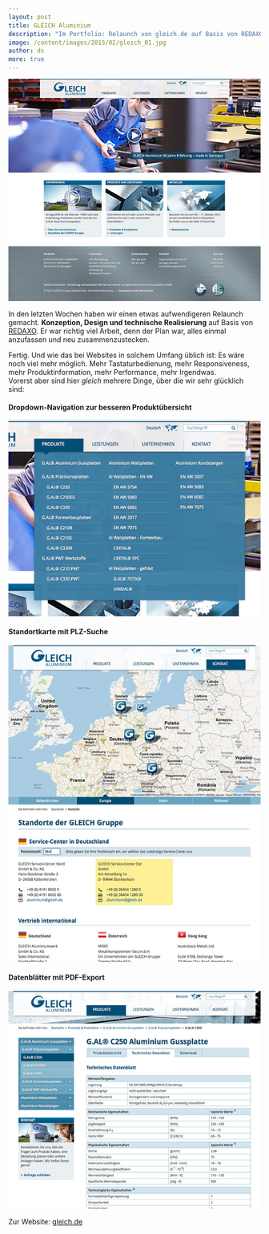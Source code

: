 ```yaml
---
layout: post
title: GLEICH Aluminium
description: "Im Portfolio: Relaunch von gleich.de auf Basis von REDAXO CMS mit allem Pipapo und Zipp und Zapp."
image: /content/images/2015/02/gleich_01.jpg
author: ds
more: true
---
```


![Screenshot 1](/content/images/2015/02/gleich_01.jpg)

In den letzten Wochen haben wir einen etwas aufwendigeren Relaunch gemacht. **Konzeption, Design und technische Realisierung** auf Basis von [REDAXO](http://redaxo.org). Er war richtig viel Arbeit, denn der Plan war, alles einmal anzufassen und neu zusammenzustecken.

Fertig. Und wie das bei Websites in solchem Umfang üblich ist: Es wäre noch viel mehr möglich. Mehr Tastaturbedienung, mehr Responsiveness, mehr Produktinformation, mehr Performance, mehr Irgendwas.  
 Vorerst aber sind hier *gleich* mehrere Dinge, über die wir sehr glücklich sind:

#### Dropdown-Navigation zur besseren Produktübersicht

![Screenshot 2](/content/images/2015/02/gleich_02.jpg)

#### Standortkarte mit PLZ-Suche

![Screenshot 3](/content/images/2015/02/gleich_03.jpg)

#### Datenblätter mit PDF-Export

![Screenshot 4](/content/images/2015/02/gleich_04.jpg)

Zur Website: [gleich.de](http://gleich.de)


